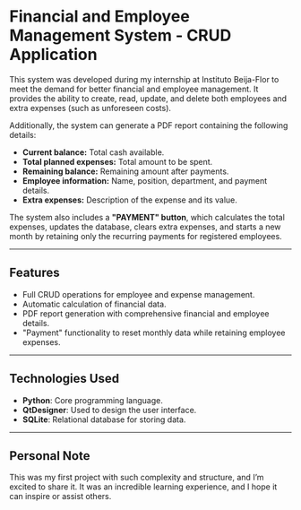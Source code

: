 # Financial and Employee Management System - CRUD Application

This system was developed during my internship at Instituto Beija-Flor to meet the demand for better financial and employee management. It provides the ability to create, read, update, and delete both employees and extra expenses (such as unforeseen costs). 

Additionally, the system can generate a PDF report containing the following details:
- **Current balance:** Total cash available.
- **Total planned expenses:** Total amount to be spent.
- **Remaining balance:** Remaining amount after payments.
- **Employee information:** Name, position, department, and payment details.
- **Extra expenses:** Description of the expense and its value.

The system also includes a **"PAYMENT" button**, which calculates the total expenses, updates the database, clears extra expenses, and starts a new month by retaining only the recurring payments for registered employees.

---

## Features

- Full CRUD operations for employee and expense management.
- Automatic calculation of financial data.
- PDF report generation with comprehensive financial and employee details.
- "Payment" functionality to reset monthly data while retaining employee expenses.

---

## Technologies Used

- **Python**: Core programming language.
- **QtDesigner**: Used to design the user interface.
- **SQLite**: Relational database for storing data.

---

## Personal Note

This was my first project with such complexity and structure, and I’m excited to share it. It was an incredible learning experience, and I hope it can inspire or assist others.
